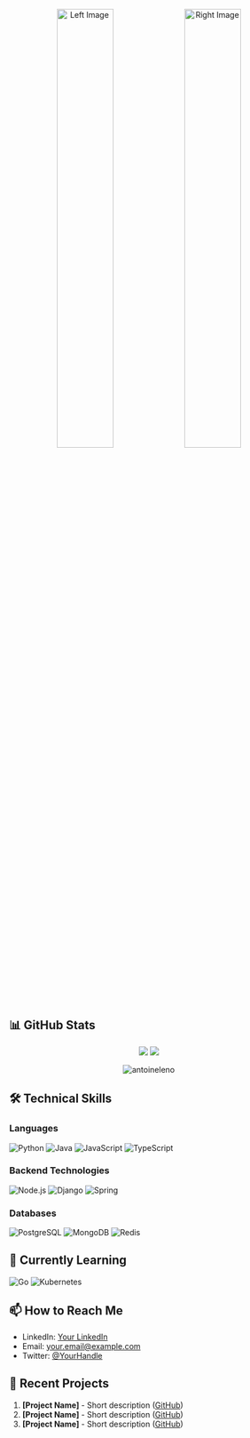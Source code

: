 <p align="center">
  <img src="https://avatars.githubusercontent.com/u/9984201?v=4" alt="Left Image" width="45%" />
  <img src="https://res.cloudinary.com/dha9n3uwa/image/upload/fl_preserve_transparency/v1746473528/new_xoqdcc.jpg?_s=public-apps" alt="Right Image" width="45%" />
</p>




<br clear="both"/>

## 📊 GitHub Stats

<p align="center">
  <img src="https://github-profile-summary-cards.vercel.app/api/cards/stats?username=antoineleno&theme=github_dark" />
  <img src="https://github-profile-summary-cards.vercel.app/api/cards/repos-per-language?username=antoineleno&theme=github_dark" />
</p>

<div align="center">
  <img src="https://github-readme-streak-stats.herokuapp.com/?user=antoineleno&theme=radical" alt="antoineleno" />
</div>


## 🛠️ Technical Skills

### Languages
![Python](https://img.shields.io/badge/-Python-3776AB?style=flat-square&logo=python&logoColor=white)
![Java](https://img.shields.io/badge/-Java-007396?style=flat-square&logo=java&logoColor=white)
![JavaScript](https://img.shields.io/badge/-JavaScript-F7DF1E?style=flat-square&logo=javascript&logoColor=black)
![TypeScript](https://img.shields.io/badge/-TypeScript-3178C6?style=flat-square&logo=typescript&logoColor=white)

### Backend Technologies
![Node.js](https://img.shields.io/badge/-Node.js-339933?style=flat-square&logo=node.js&logoColor=white)
![Django](https://img.shields.io/badge/-Django-092E20?style=flat-square&logo=django&logoColor=white)
![Spring](https://img.shields.io/badge/-Spring-6DB33F?style=flat-square&logo=spring&logoColor=white)

### Databases
![PostgreSQL](https://img.shields.io/badge/-PostgreSQL-336791?style=flat-square&logo=postgresql&logoColor=white)
![MongoDB](https://img.shields.io/badge/-MongoDB-47A248?style=flat-square&logo=mongodb&logoColor=white)
![Redis](https://img.shields.io/badge/-Redis-DC382D?style=flat-square&logo=redis&logoColor=white)

## 🌱 Currently Learning
![Go](https://img.shields.io/badge/-Go-00ADD8?style=flat-square&logo=go&logoColor=white)
![Kubernetes](https://img.shields.io/badge/-Kubernetes-326CE5?style=flat-square&logo=kubernetes&logoColor=white)

## 📫 How to Reach Me
- LinkedIn: [Your LinkedIn](https://linkedin.com/in/yourprofile)
- Email: your.email@example.com
- Twitter: [@YourHandle](https://twitter.com/YourHandle)

## 🚀 Recent Projects
1. **[Project Name]** - Short description ([GitHub](link))
2. **[Project Name]** - Short description ([GitHub](link))
3. **[Project Name]** - Short description ([GitHub](link))